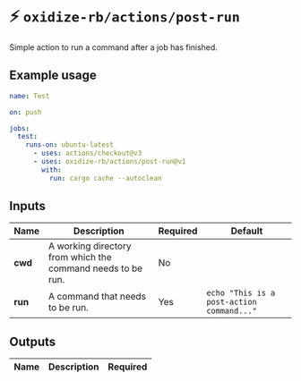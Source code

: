 # ⚡️ `oxidize-rb/actions/post-run`

Simple action to run a command after a job has finished.

## Example usage

```yaml
name: Test

on: push

jobs:
  test:
    runs-on: ubuntu-latest
      - uses: actions/checkout@v3
      - uses: oxidize-rb/actions/post-run@v1
        with:
          run: cargo cache --autoclean
```

## Inputs

<!-- inputs -->

| Name    | Description                                                 | Required | Default                                   |
| ------- | ----------------------------------------------------------- | -------- | ----------------------------------------- |
| **cwd** | A working directory from which the command needs to be run. | No       |                                           |
| **run** | A command that needs to be run.                             | Yes      | `echo "This is a post-action command..."` |

<!-- /inputs -->

## Outputs

<!-- outputs -->

| Name | Description | Required |
| ---- | ----------- | -------- |

<!-- /outputs -->
